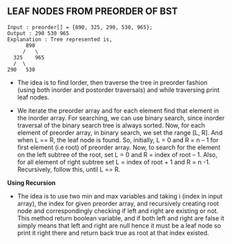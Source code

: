 ## LEAF NODES FROM PREORDER OF BST

```
Input : preorder[] = {890, 325, 290, 530, 965};
Output : 290 530 965
Explanation : Tree represented is,
      890
     /   \
  325    965
  /  \
290   530
```

- The idea is to find Iorder, then traverse the tree in preorder fashion (using both inorder and postorder traversals) and while traversing print leaf nodes.

- We iterate the preorder array and for each element find that element in the inorder array. For searching, we can use binary search, since inorder traversal of the binary search tree is always sorted. Now, for each element of preorder array, in binary search, we set the range [L, R].
And when L == R, the leaf node is found. So, initially, L = 0 and R = n – 1 for first element (i.e root) of preorder array. Now, to search for the element on the left subtree of the root, set L = 0 and R = index of root – 1. Also, for all element of right subtree set L = index of root + 1 and R = n -1.
Recursively, follow this, until L == R.

**Using Recursion**
- The idea is to use two min and max variables and taking i (index in input array), the index for given preorder array, and recursively creating root node and correspondingly checking if left and right are existing or not. This method return boolean variable, and if both left and right are false it simply means that left and right are null hence it must be a leaf node so print it right there and return back true as root at that index existed.